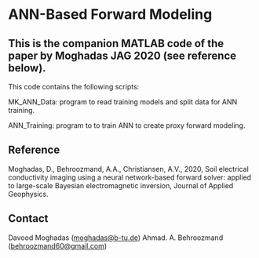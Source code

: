 # ANN-Based Forward Modeling

## This is the companion MATLAB code of the paper by Moghadas JAG 2020 (see reference below). 

This code contains the following scripts: 

MK_ANN_Data: program to read training models and split data for ANN training.

ANN_Training: program to to train ANN to create proxy forward modeling.

## Reference

Moghadas, D., Behroozmand, A.A., Christiansen, A.V., 2020, Soil electrical conductivity imaging using a neural network-based forward solver: applied to large-scale Bayesian electromagnetic inversion, Journal of Applied Geophysics.

## Contact

Davood Moghadas (moghadas@b-tu.de)
Ahmad. A. Behroozmand (behroozmand60@gmail.com) 
